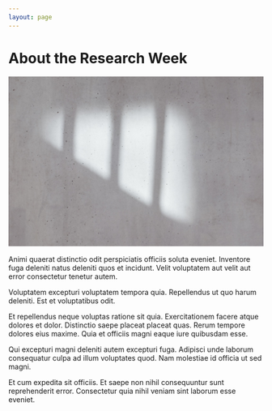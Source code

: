 ```yaml
---
layout: page
---
```

# About the Research Week

![Image](/static/img/hero-background.jpg)

Animi quaerat distinctio odit perspiciatis officiis soluta eveniet. Inventore fuga deleniti natus deleniti quos et incidunt. Velit voluptatem aut velit aut error consectetur tenetur autem.

Voluptatem excepturi voluptatem tempora quia. Repellendus ut quo harum deleniti. Est et voluptatibus odit.

Et repellendus neque voluptas ratione sit quia. Exercitationem facere atque dolores et dolor. Distinctio saepe placeat placeat quas. Rerum tempore dolores eius maxime. Quia et officiis magni eaque iure quibusdam esse.

Qui excepturi magni deleniti autem excepturi fuga. Adipisci unde laborum consequatur culpa ad illum voluptates quod. Nam molestiae id officia ut sed magni.

Et cum expedita sit officiis. Et saepe non nihil consequuntur sunt reprehenderit error. Consectetur quia nihil veniam sint laborum esse eveniet.